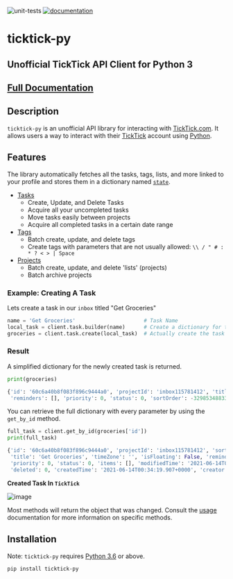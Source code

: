 ![unit-tests](https://github.com/lazeroffmichael/ticktick-py/workflows/unit-tests/badge.svg)
[![documentation](https://img.shields.io/badge/docs-mkdocs%20material-blue.svg?style=flat)](https://lazeroffmichael.github.io/ticktick-py/)

# ticktick-py
## Unofficial TickTick API Client for Python 3

## [Full Documentation](https://lazeroffmichael.github.io/ticktick-py/)

## Description
`ticktick-py` is an unofficial API library for interacting with [TickTick.com](<https://www.ticktick.com/>). 
It allows
users a way to interact with their [TickTick](<https://www.ticktick.com/>) account 
using [Python](https://www.python.org/). 

## Features

The library automatically fetches all the tasks, tags, lists, and more linked to your profile and stores them in a 
dictionary named [`state`](docs/usage/api.md).

 - [Tasks](docs/usage/tasks.md)
    - Create, Update, and Delete Tasks
    - Acquire all your uncompleted tasks
    - Move tasks easily between projects
    - Acquire all completed tasks in a certain date range
 - [Tags](docs/usage/tags.md)
    - Batch create, update, and delete tags
    - Create tags with parameters that are not usually allowed: `\\ / " # : * ? < > | Space`
 - [Projects](docs/usage/projects.md)
    - Batch create, update, and delete 'lists' (projects)
    - Batch archive projects

### Example: Creating A Task

Lets create a task in our ```inbox``` titled "Get Groceries"

``` python
name = 'Get Groceries'                      # Task Name
local_task = client.task.builder(name)      # Create a dictionary for the task
groceries = client.task.create(local_task)  # Actually create the task
```

### Result

A simplified dictionary for the newly created task is returned.

```python
print(groceries)

{'id': '60c6a40b8f083f896c9444a0', 'projectId': 'inbox115781412', 'title': 'Get Groceries', 'timeZone': '', 
 'reminders': [], 'priority': 0, 'status': 0, 'sortOrder': -3298534883328, 'items': []}
```
You can retrieve the full dictionary with every parameter by using the `get_by_id` method. 

```python
full_task = client.get_by_id(groceries['id'])
print(full_task)

{'id': '60c6a40b8f083f896c9444a0', 'projectId': 'inbox115781412', 'sortOrder': -3298534883328, 
 'title': 'Get Groceries', 'timeZone': '', 'isFloating': False, 'reminder': '', 'reminders': [], 
 'priority': 0, 'status': 0, 'items': [], 'modifiedTime': '2021-06-14T00:34:19.907+0000', 'etag': 't8xnwewi', 
 'deleted': 0, 'createdTime': '2021-06-14T00:34:19.907+0000', 'creator': 113581412, 'tags': [], 'kind': 'TEXT'}
```

**Created Task In `TickTick`**

![image](https://user-images.githubusercontent.com/56806733/121826787-7c5ef980-cc6e-11eb-8483-745df39e973b.png)

Most methods will return the object that was changed. Consult the [usage](docs/usage/api.md) documentation for more information on specific methods.

    
## Installation

Note: `ticktick-py` requires [Python 3.6](https://www.python.org/downloads/) or above.

```md
pip install ticktick-py
```
